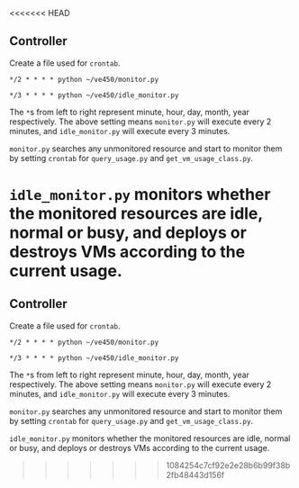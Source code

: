 <<<<<<< HEAD
## ControllerCreate a file used for `crontab`. ```*/2 * * * * python ~/ve450/monitor.py``````*/3 * * * * python ~/ve450/idle_monitor.py```The `*`s from left to right represent minute, hour, day, month, year respectively. The above setting means `monitor.py` will execute every 2 minutes, and `idle_monitor.py` will execute every 3 minutes.```monitor.py``` searches any unmonitored resource and start to monitor them by setting `crontab` for `query_usage.py` and `get_vm_usage_class.py`.`idle_monitor.py` monitors whether the monitored resources are idle, normal or busy, and deploys or destroys VMs according to the current usage.
=======
## Controller

Create a file used for `crontab`. 

```
*/2 * * * * python ~/ve450/monitor.py
```

```
*/3 * * * * python ~/ve450/idle_monitor.py
```

The `*`s from left to right represent minute, hour, day, month, year respectively. The above setting means `monitor.py` will execute every 2 minutes, and `idle_monitor.py` will execute every 3 minutes.

```monitor.py``` searches any unmonitored resource and start to monitor them by setting `crontab` for `query_usage.py` and `get_vm_usage_class.py`.

`idle_monitor.py` monitors whether the monitored resources are idle, normal or busy, and deploys or destroys VMs according to the current usage.
>>>>>>> 1084254c7cf92e2e28b6b99f38b2fb48443d156f
